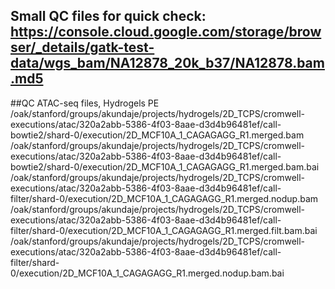 ## Small QC files for quick check: https://console.cloud.google.com/storage/browser/_details/gatk-test-data/wgs_bam/NA12878_20k_b37/NA12878.bam.md5



##QC ATAC-seq files, Hydrogels PE
/oak/stanford/groups/akundaje/projects/hydrogels/2D_TCPS/cromwell-executions/atac/320a2abb-5386-4f03-8aae-d3d4b96481ef/call-bowtie2/shard-0/execution/2D_MCF10A_1_CAGAGAGG_R1.merged.bam
/oak/stanford/groups/akundaje/projects/hydrogels/2D_TCPS/cromwell-executions/atac/320a2abb-5386-4f03-8aae-d3d4b96481ef/call-bowtie2/shard-0/execution/2D_MCF10A_1_CAGAGAGG_R1.merged.bam.bai
/oak/stanford/groups/akundaje/projects/hydrogels/2D_TCPS/cromwell-executions/atac/320a2abb-5386-4f03-8aae-d3d4b96481ef/call-filter/shard-0/execution/2D_MCF10A_1_CAGAGAGG_R1.merged.nodup.bam
/oak/stanford/groups/akundaje/projects/hydrogels/2D_TCPS/cromwell-executions/atac/320a2abb-5386-4f03-8aae-d3d4b96481ef/call-filter/shard-0/execution/2D_MCF10A_1_CAGAGAGG_R1.merged.filt.bam.bai
/oak/stanford/groups/akundaje/projects/hydrogels/2D_TCPS/cromwell-executions/atac/320a2abb-5386-4f03-8aae-d3d4b96481ef/call-filter/shard-0/execution/2D_MCF10A_1_CAGAGAGG_R1.merged.nodup.bam.bai
